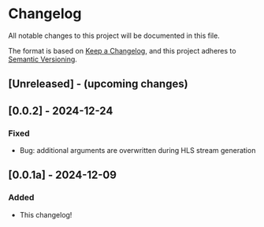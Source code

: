 # Changelog

All notable changes to this project will be documented in this file.

The format is based on [Keep a Changelog](https://keepachangelog.com/en/1.0.0/),
and this project adheres to [Semantic Versioning](https://semver.org/spec/v2.0.0.html).

## [Unreleased] - (upcoming changes)

## [0.0.2] - 2024-12-24

### Fixed

- Bug: additional arguments are overwritten during HLS stream generation

## [0.0.1a] - 2024-12-09

### Added

- This changelog!